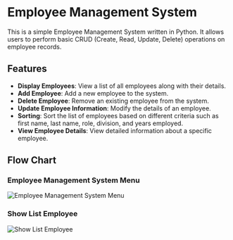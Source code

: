 # Employee Management System

This is a simple Employee Management System written in Python. It allows users to perform basic CRUD (Create, Read, Update, Delete) operations on employee records.

## Features

- **Display Employees**: View a list of all employees along with their details.
- **Add Employee**: Add a new employee to the system.
- **Delete Employee**: Remove an existing employee from the system.
- **Update Employee Information**: Modify the details of an employee.
- **Sorting**: Sort the list of employees based on different criteria such as first name, last name, role, division, and years employed.
- **View Employee Details**: View detailed information about a specific employee.

## Flow Chart 
### Employee Management System Menu
![Employee Management System Menu](https://github.com/ndaffaa/Employee-Management-System-Purwadhika/assets/100851606/0f09a9af-514d-49e1-9126-bab5ad0d94c4)

### Show List Employee
![Show List Employee](https://github.com/ndaffaa/Employee-Management-System-Purwadhika/assets/100851606/288aff02-dd94-4c0f-9147-33d843fb233f)


